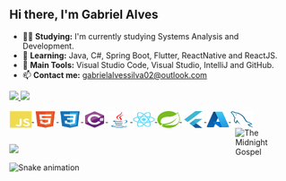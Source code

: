 ## Hi there, I'm Gabriel Alves

- 👨‍🎓 **Studying:** I'm currently studying Systems Analysis and Development.
- 🌱 **Learning:** Java, C#, Spring Boot, Flutter, ReactNative and ReactJS.
- 🎒 **Main Tools:** Visual Studio Code, Visual Studio, IntelliJ and GitHub.
- 📫 **Contact me:** gabrielalvessilva02@outlook.com

 <div>
  <a href="https://github.com/ogabrielalves">
  <img height="180em" src="https://github-readme-stats.vercel.app/api?username=ogabrielalves&show_icons=true&theme=synthwave&include_all_commits=true&count_private=true"/>
  <img height="180em" src="https://github-readme-stats.vercel.app/api/top-langs/?username=ogabrielalves&layout=compact&langs_count=7&theme=synthwave"/>
</div>
  
  <div style="display: inline_block"><br>
  <img align="center" alt="Gabriel-Js" height="30" width="40" src="https://raw.githubusercontent.com/devicons/devicon/master/icons/javascript/javascript-plain.svg"> 
  <img align="center" alt="Gabriel-HTML" height="30" width="40" src="https://raw.githubusercontent.com/devicons/devicon/master/icons/html5/html5-original.svg">
  <img align="center" alt="Gabriel-CSS" height="30" width="40" src="https://raw.githubusercontent.com/devicons/devicon/master/icons/css3/css3-original.svg">
  <img align="center" alt="Gabriel-Csharp" height="30" width="40" src="https://raw.githubusercontent.com/devicons/devicon/master/icons/csharp/csharp-original.svg">
  <img align="center" alt="Gabriel-Java" height="30" width="40" src="https://raw.githubusercontent.com/devicons/devicon/master/icons/java/java-original.svg">  
  <img align="center" alt="Gabriel-React" height="30" width="40" src="https://github.com/devicons/devicon/blob/master/icons/react/react-original.svg">  
  <img align="center" alt="Gabriel-Spring" height="30" width="40" src="https://github.com/devicons/devicon/blob/master/icons/spring/spring-original.svg">  
  <img align="center" alt="Gabriel-Flutter" height="30" width="40" src="https://github.com/devicons/devicon/blob/master/icons/flutter/flutter-original.svg">  
  <img align="center" alt="Gabriel-Azure" height="30" width="40" src="https://raw.githubusercontent.com/devicons/devicon/master/icons/azure/azure-original.svg"> 
  <img align="center" alt="Gabriel-SQL-Serve" height="30" width="40" src="https://raw.githubusercontent.com/devicons/devicon/master/icons/mysql/mysql-original.svg"> 
  <img align="right" width="20%" alt="The Midnight Gospel" src="https://64.media.tumblr.com/9718d862bd0824c3318b9ecb9995629d/4f8b8bb03c05c8f7-f9/s1280x1920/a53fc2fa3d1376181cc3ee57a8cc2d20422e404f.gifv">
</div>
  
  ##
  
  <div>   
   <a href="https://www.linkedin.com/in/gabriel-alves-ba0064192/" target="_blank"><img src="https://img.shields.io/badge/-LinkedIn-%230077B5?style=for-the-badge&logo=linkedin&logoColor=white" target="_blank"></a> 
 
  ![Snake animation](https://github.com/ogabrielalves/ogabrielalves/blob/output/github-contribution-grid-snake.svg)
 
</div>

